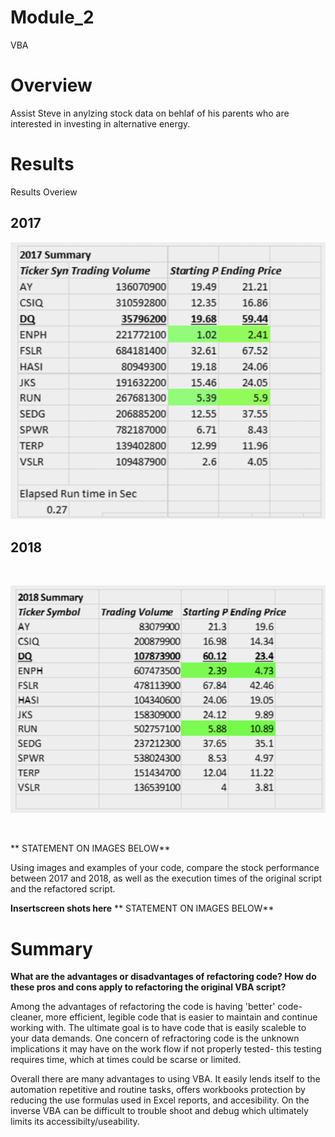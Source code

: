 # Module_2
VBA
<br>
# Overview
Assist Steve in anylzing stock data on behlaf of his parents who are interested in investing in alternative energy.

# Results

Results Overiew
<br>
## 2017
![Alt text](https://github.com/f-marquez/Module-2-Challenge/blob/main/2017_summary.png?raw=true)
<br>
## 2018
<br>

![Alt text](https://github.com/f-marquez/Module-2-Challenge/blob/main/2018_summary.png?raw=true)

<br>


** STATEMENT ON IMAGES BELOW**

Using images and examples of your code, compare the stock performance between 2017 and 2018, as well as the execution times of the original script and the refactored script.

**Insertscreen shots here**
** STATEMENT ON IMAGES BELOW**

# Summary

**What are the advantages or disadvantages of refactoring code? How do these pros and cons apply to refactoring the original VBA script?**

Among the advantages of refactoring the code is having 'better' code- cleaner, more efficient, legible code that is easier to maintain and continue working with. The ultimate goal is to have code that is easily scaleble to your data demands. One concern of refractoring code is the unknown implications it may have on the work flow if not properly tested- this testing requires time, which at times could be scarse or limited. 

Overall there are many advantages to using VBA. It easily lends itself to the automation repetitive and routine tasks, offers workbooks protection by reducing the use formulas used in Excel reports, and accesibility. On the inverse VBA can be difficult to trouble shoot and debug which ultimately limits its accessibilty/useability.

